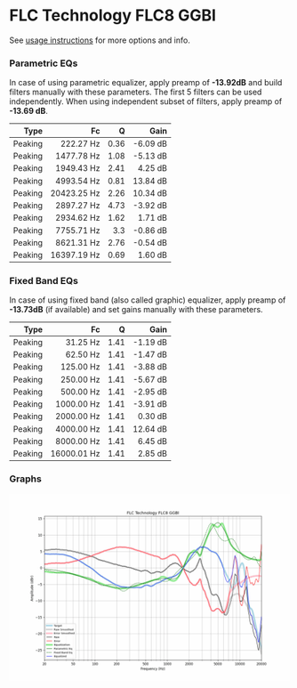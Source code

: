 # FLC Technology FLC8 GGBl
See [usage instructions](https://github.com/jaakkopasanen/AutoEq#usage) for more options and info.

### Parametric EQs
In case of using parametric equalizer, apply preamp of **-13.92dB** and build filters manually
with these parameters. The first 5 filters can be used independently.
When using independent subset of filters, apply preamp of **-13.69 dB**.

| Type    | Fc          |    Q | Gain     |
|--------:|------------:|-----:|---------:|
| Peaking | 222.27 Hz   | 0.36 | -6.09 dB |
| Peaking | 1477.78 Hz  | 1.08 | -5.13 dB |
| Peaking | 1949.43 Hz  | 2.41 | 4.25 dB  |
| Peaking | 4993.54 Hz  | 0.81 | 13.84 dB |
| Peaking | 20423.25 Hz | 2.26 | 10.34 dB |
| Peaking | 2897.27 Hz  | 4.73 | -3.92 dB |
| Peaking | 2934.62 Hz  | 1.62 | 1.71 dB  |
| Peaking | 7755.71 Hz  | 3.3  | -0.86 dB |
| Peaking | 8621.31 Hz  | 2.76 | -0.54 dB |
| Peaking | 16397.19 Hz | 0.69 | 1.60 dB  |

### Fixed Band EQs
In case of using fixed band (also called graphic) equalizer, apply preamp of **-13.73dB**
(if available) and set gains manually with these parameters.

| Type    | Fc          |    Q | Gain     |
|--------:|------------:|-----:|---------:|
| Peaking | 31.25 Hz    | 1.41 | -1.19 dB |
| Peaking | 62.50 Hz    | 1.41 | -1.47 dB |
| Peaking | 125.00 Hz   | 1.41 | -3.88 dB |
| Peaking | 250.00 Hz   | 1.41 | -5.67 dB |
| Peaking | 500.00 Hz   | 1.41 | -2.95 dB |
| Peaking | 1000.00 Hz  | 1.41 | -3.91 dB |
| Peaking | 2000.00 Hz  | 1.41 | 0.30 dB  |
| Peaking | 4000.00 Hz  | 1.41 | 12.64 dB |
| Peaking | 8000.00 Hz  | 1.41 | 6.45 dB  |
| Peaking | 16000.01 Hz | 1.41 | 2.85 dB  |

### Graphs
![](./FLC%20Technology%20FLC8%20GGBl.png)